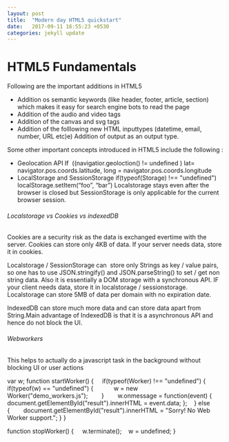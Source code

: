```yaml
---
layout: post
title:  "Modern day HTML5 quickstart"
date:   2017-09-11 16:55:23 +0530
categories: jekyll update
---
```


# HTML5 Fundamentals

Following are the important additions in HTML5
* Addition os semantic keywords (like header, footer, article, section)  which makes it easy for search engine bots to read the page
* Addition of the audio and video tags 
* Addition of the canvas and svg tags
* Addition of the folllowing new HTML inputtypes (datetime, email, number, URL etc)e) Addition of output as an output type.


Some other important concepts introduced in HTML5 include the following :
* Geolocation API If  ((navigatior.geoloction() != undefined ) lat= navigator.pos.coords.latitude, long = navigator.pos.coords.longitude
* LocalStorage and SessionStorage if(typeof(Storage) !== "undefined") localStorage.setItem(“foo”, “bar”)
Localstorage stays even after the browser is closed but SessionStorage is only applicable for the current browser session.

###### Localstorage vs Cookies vs indexedDB
Cookies are a security risk as the data is exchanged evertime with the server. Cookies can store only 4KB of data. If your server
needs data, store it in cookies. 

Localstorage / SessionStorage can  store only Strings as key / value pairs, so one has to 
use JSON.stringify() and JSON.parseString() to set / get non string data. Also it is essentially a DOM storage with a synchronous
API. IF your client needs data, store it in localstorage / sessionstorage. Localstorage can store 5MB of data per domain with 
no expiration date.

IndexedDB can store much more data and can store data apart from String.Main advantage of IndexedDB is that it is a asynchronous API and hence do not block the UI. 

###### Webworkers

This helps to actually do a javascript task in the background without blocking UI or user actions

var w;
function startWorker() {
    if(typeof(Worker) !== "undefined") {
          if(typeof(w) == "undefined") {            
              w = new Worker("demo_workers.js");        
           }        
         w.onmessage = function(event) {
              document.getElementById("result").innerHTML = event.data;
           };    
         } else {        
              document.getElementById("result").innerHTML = "Sorry! No Web Worker support.";
        }
}


function stopWorker() {     
    w.terminate();    
    w = undefined;
  }

